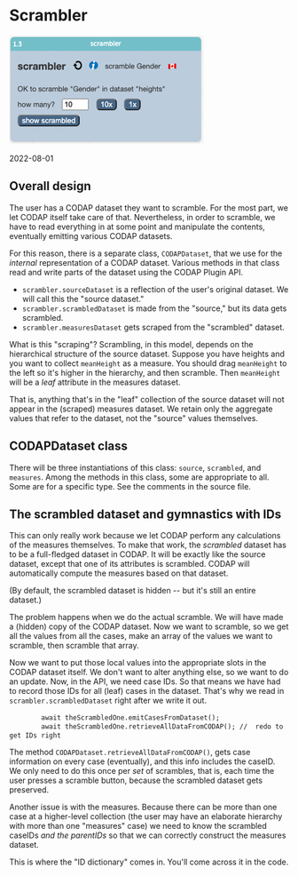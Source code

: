 # Scrambler

![scrambler picture](help/art/scrambler-plugin-basic.png)

2022-08-01

## Overall design

The user has a CODAP dataset they want to scramble.
For the most part, we let CODAP itself take care of that.
Nevertheless, in order to scramble, we have to read everything in at some point and
manipulate the contents, eventually emitting various CODAP datasets.

For this reason, there is a separate class, `CODAPDataset`,
that we use for the _internal_ representation of a CODAP dataset.
Various methods in that class read and write parts of the dataset using the CODAP Plugin API.

* `scrambler.sourceDataset` is a reflection of the user's original dataset.
  We will call this the "source dataset."
* `scrambler.scrambledDataset` is made from the "source," but its data gets scrambled.
* `scrambler.measuresDataset` gets scraped from the "scrambled" dataset.

What is this "scraping"?
Scrambling, in this model, depends on the hierarchical structure of the source dataset.
Suppose you have heights and you want to collect `meanHeight` as a measure.
You should drag `meanHeight` to the left so it's higher in the hierarchy, 
and then scramble. 
Then `meanHeight` will be a _leaf_ attribute in the measures dataset.

That is, anything that's in the "leaf" collection of the source dataset 
will not appear in the (scraped) measures dataset.
We retain only the aggregate values that refer to the dataset, not the "source" values themselves.

## CODAPDataset class

There will be three instantiations of this class: `source`, `scrambled`, and `measures`.
Among the methods in this class, some are appropriate to all. 
Some are for a specific type.
See the comments in the source file.

## The scrambled dataset and gymnastics with IDs

This can only really work because we let CODAP perform any calculations of the measures themselves. 
To make that work, the _scrambled_ dataset has to be a full-fledged dataset in CODAP.
It will be exactly like the source dataset, except that one of its attributes is scrambled. 
CODAP will automatically compute the measures based on that dataset.

(By default, the scrambled dataset is hidden -- but it's still an entire dataset.)

The problem happens when we do the actual scramble. 
We will have made a (hidden) copy of the CODAP dataset.
Now we want to scramble, so we get all the values from all the cases,
make an array of the values we want to scramble,
then scramble that array.

Now we want to put those local values into the appropriate slots in the CODAP dataset itself.
We don't want to alter anything else, so we want to do an update.
Now, in the API, we need case IDs. 
So that means we have had to record those IDs for all (leaf) cases in the dataset. 
That's why we read in `scrambler.scrambledDataset` right after we write it out. 

```
        await theScrambledOne.emitCasesFromDataset();
        await theScrambledOne.retrieveAllDataFromCODAP(); //  redo to get IDs right

```

The method `CODAPDataset.retrieveAllDataFromCODAP()`, gets case information on every case
(eventually), and this info includes the caseID. 
We only need to do this once per _set_ of scrambles, that is, 
each time the user presses a scramble button,
because the scrambled dataset gets preserved.

Another issue is with the measures.
Because there can be more than one case at a higher-level collection
(the user may have an elaborate hierarchy with more than one "measures" case)
we need to know the scrambled caseIDs _and the parentIDs_ so that we 
can correctly construct the measures dataset. 

This is where the "ID dictionary" comes in.
You'll come across it in the code. 
